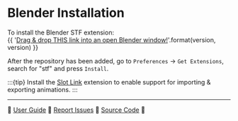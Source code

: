 # Blender Installation

To install the Blender STF extension:<br>
{{ '<a class="drag-button" href="https://github.com/emperorofmars/stf_blender/releases/download/v{}/stf_blender-{}.zip?repository=https://blender.stfform.at&blender_version_min=4.4.0"><span>Drag & drop THIS link into an open Blender window!</span></a>'.format(version, version) }}

After the repository has been added, go to `Preferences` → `Get Extensions`, search for "stf" and press `Install`. 

:::{tip}
Install the [Slot Link](https://extensions.blender.org/add-ons/slot-link/) extension to enable support for importing & exporting animations.
:::

---

🌰 [User Guide](../guide/blender.md) 🌰 [Report Issues](https://codeberg.org/emperorofmars/stf_blender/issues) 🌰 [Source Code](https://codeberg.org/emperorofmars/stf_blender) 🌰
